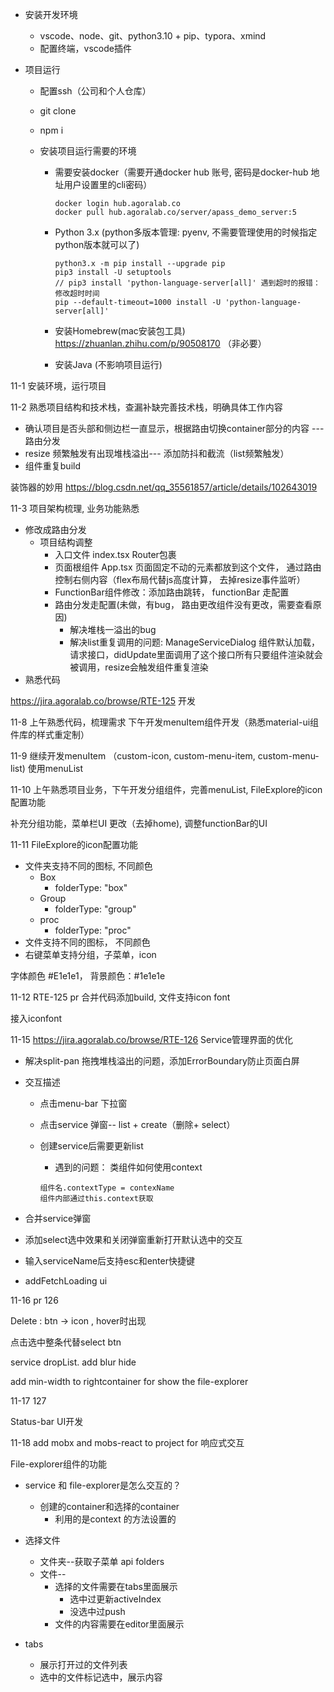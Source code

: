 - 安装开发环境

  - vscode、node、git、python3.10 + pip、typora、xmind
  - 配置终端，vscode插件

- 项目运行

  - 配置ssh（公司和个人仓库）

  - git clone

  - npm i

  - 安装项目运行需要的环境

    - 需要安装docker（需要开通docker hub 账号, 密码是docker-hub 地址用户设置里的cli密码）

      ```
      docker login hub.agoralab.co
      docker pull hub.agoralab.co/server/apass_demo_server:5
      ```

    - Python 3.x (python多版本管理: pyenv, 不需要管理使用的时候指定python版本就可以了)

      ```shell
      python3.x -m pip install --upgrade pip
      pip3 install -U setuptools
      // pip3 install 'python-language-server[all]' 遇到超时的报错：修改超时时间
      pip --default-timeout=1000 install -U 'python-language-server[all]'
      ```

    - 安装Homebrew(mac安装包工具) https://zhuanlan.zhihu.com/p/90508170 （非必要）

    - 安装Java (不影响项目运行)

      

11-1 安装环境，运行项目

11-2 熟悉项目结构和技术栈，查漏补缺完善技术栈，明确具体工作内容

- 确认项目是否头部和侧边栏一直显示，根据路由切换container部分的内容 --- 路由分发
- resize 频繁触发有出现堆栈溢出--- 添加防抖和截流（list频繁触发）
- 组件重复build

装饰器的妙用 https://blog.csdn.net/qq_35561857/article/details/102643019

11-3 项目架构梳理, 业务功能熟悉

- 修改成路由分发
  - 项目结构调整 
    - 入口文件 index.tsx  Router包裹
    - 页面根组件 App.tsx  页面固定不动的元素都放到这个文件， 通过路由控制右侧内容（flex布局代替js高度计算， 去掉resize事件监听）
    - FunctionBar组件修改：添加路由跳转， functionBar 走配置
    - 路由分发走配置(未做，有bug， 路由更改组件没有更改，需要查看原因)
      - 解决堆栈一溢出的bug
      - 解决list重复调用的问题: ManageServiceDialog 组件默认加载，请求接口，didUpdate里面调用了这个接口所有只要组件渲染就会被调用，resize会触发组件重复渲染
- 熟悉代码

https://jira.agoralab.co/browse/RTE-125 开发

11-8 上午熟悉代码，梳理需求 下午开发menuItem组件开发（熟悉material-ui组件库的样式重定制）

11-9 继续开发menuItem （custom-icon, custom-menu-item, custom-menu-list) 使用menuList

11-10 上午熟悉项目业务，下午开发分组组件，完善menuList, FileExplore的icon配置功能

补充分组功能，菜单栏UI 更改（去掉home), 调整functionBar的UI

11-11 FileExplore的icon配置功能

- 文件夹支持不同的图标, 不同颜色
  - Box
    - folderType: "box"
  - Group
    - folderType: "group"
  - proc
    - folderType: "proc"
- 文件支持不同的图标， 不同颜色
- 右键菜单支持分组，子菜单，icon

字体颜色 #E1e1e1， 背景颜色：#1e1e1e

11-12 RTE-125 pr 合并代码添加build, 文件支持icon font

接入iconfont

11-15  https://jira.agoralab.co/browse/RTE-126  Service管理界面的优化

- 解决split-pan 拖拽堆栈溢出的问题，添加ErrorBoundary防止页面白屏

- 交互描述

  - 点击menu-bar 下拉窗

  - 点击service 弹窗-- list + create（删除+ select）

  - 创建service后需要更新list

    - 遇到的问题： 类组件如何使用context

    ```react
    组件名.contextType = contexName
    组件内部通过this.context获取
    ```

- 合并service弹窗
- 添加select选中效果和关闭弹窗重新打开默认选中的交互
- 输入serviceName后支持esc和enter快捷键
- addFetchLoading ui

11-16 pr 126

Delete : btn -> icon , hover时出现

点击选中整条代替select btn

service dropList. add blur hide 

add min-width to rightcontainer for show the file-explorer

11-17 127

Status-bar UI开发

11-18 add mobx and mobs-react to project for 响应式交互

File-explorer组件的功能

- service 和 file-explorer是怎么交互的？
  - 创建的container和选择的container
    - 利用的是context 的方法设置的

- 选择文件
  - 文件夹--获取子菜单 api folders
  - 文件-- 
    - 选择的文件需要在tabs里面展示
      - 选中过更新activeIndex
      - 没选中过push
    - 文件的内容需要在editor里面展示

- tabs
  - 展示打开过的文件列表
  - 选中的文件标记选中，展示内容

